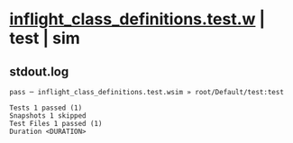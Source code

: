 # [inflight_class_definitions.test.w](../../../../../examples/tests/valid/inflight_class_definitions.test.w) | test | sim

## stdout.log
```log
pass ─ inflight_class_definitions.test.wsim » root/Default/test:test

Tests 1 passed (1)
Snapshots 1 skipped
Test Files 1 passed (1)
Duration <DURATION>
```

